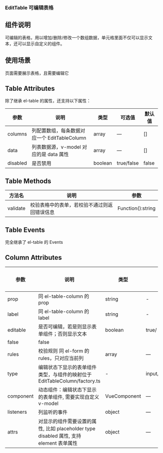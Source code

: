 ### EditTable 可编辑表格

## 组件说明

可编辑的表格，用以增加/删除/修改一个数组数据，单元格里面不仅可以显示文本，还可以显示自定义的组件。

## 使用场景

页面需要展示表格，且需要编辑它

## Table Attributes

除了继承 el-table 的属性，还支持以下属性：

| 参数     | 说明                                         | 类型    | 可选值     | 默认值 |
| -------- | -------------------------------------------- | ------- | ---------- | ------ |
| columns  | 列配置数组，每条数据对应一个 EditTableColumn | array   | —          | []     |
| data     | 列表数据源，v-model 对应的是 data 属性       | array   | —          | []     |
| disabled | 是否禁用                                     | boolean | true/false | false  |

## Table Methods

| 方法名   | 说明                                         | 参数              |
| -------- | -------------------------------------------- | ----------------- |
| validate | 校验表格中的表单，若校验不通过则返回错误信息 | Function():string |

## Table Events

完全继承了 el-table 的 Events

## Column Attributes

| 参数      | 说明                                                                                   | 类型         | 可选值              | 默认值 |
| --------- | -------------------------------------------------------------------------------------- | ------------ | ------------------- | ------ |
| prop      | 同 el-table-column 的 prop                                                             | string       | -                   | -      |
| label     | 同 el-table-column 的 label                                                            | string       | -                   | -      |
| editable  | 是否可编辑，若是则显示表单组件；否则显示文本                                           | boolean      | true/               |
| false     | false                                                                                  |
| rules     | 校验规则 同 el-form 的 rules，只对应当前列                                             | array        | —                   | []     |
| type      | 编辑状态下显示的表单组件类型，与组件的映射位于 EditTableColumn/factory.ts              | -            | input/number/select | -      |
| component | 动态组件：编辑状态下显示的表单组件, 需要实现自定义 v-model                             | VueComponent | —                   | null   |
| listeners | 列监听的事件                                                                           | object       | —                   | {}     |
| attrs     | 对显示的组件需要设置的属性, 比如 placeholder type disabled 属性, 支持 element 表单属性 | object       | —                   | {}     |
